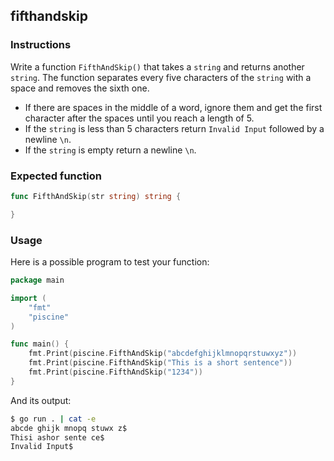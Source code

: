 ## fifthandskip

### Instructions

Write a function `FifthAndSkip()` that takes a `string` and returns another `string`. The function separates every five characters of the `string` with a space and removes the sixth one.

- If there are spaces in the middle of a word, ignore them and get the first character after the spaces until you reach a length of 5.
- If the `string` is less than 5 characters return `Invalid Input` followed by a newline `\n`.
- If the `string` is empty return a newline `\n`.

### Expected function
```go
func FifthAndSkip(str string) string {

}
```

### Usage

Here is a possible program to test your function:
```go
package main

import (
	"fmt"
	"piscine"
)

func main() {
	fmt.Print(piscine.FifthAndSkip("abcdefghijklmnopqrstuwxyz"))
	fmt.Print(piscine.FifthAndSkip("This is a short sentence"))
	fmt.Print(piscine.FifthAndSkip("1234"))
}
```

And its output:
```bash
$ go run . | cat -e
abcde ghijk mnopq stuwx z$
Thisi ashor sente ce$
Invalid Input$
```
